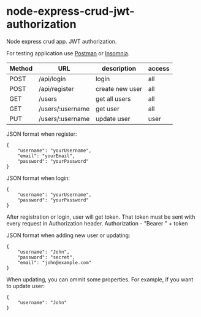 # node-express-crud-jwt-authorization
Node express crud app. JWT authorization.



For testing application use [Postman](https://www.getpostman.com/) or [Insomnia](https://insomnia.rest/).


Method | URL | description | access
-------|---- | ------------|--------
POST      |/api/login                                    | login                     | all
POST      |/api/register                                 | create new user           | all
GET       |/users                                        | get all users             | all
GET       |/users/:username                              | get user                  | all
PUT       |/users/:username                              | update user               | user 


JSON format when register:
```
{
    "username": "yourUsername",
    "email": "yourEmail",
    "password": "yourPassword"
}
```


JSON format when login:
```
{
    "username": "yourUsername",
    "password": "yourPassword"
}
```
After registration or login, user will get token. That token must be sent with every request in Authorization header. 
Authorization - "Bearer " + token


JSON format when adding new user or updating:
```
{
	"username": "John",
	"password": "secret",
	"email": "john@example.com"
}
```

When updating, you can ommit some properties. For example, if you want to update user:
```
{
	"username": "John"
}
```
